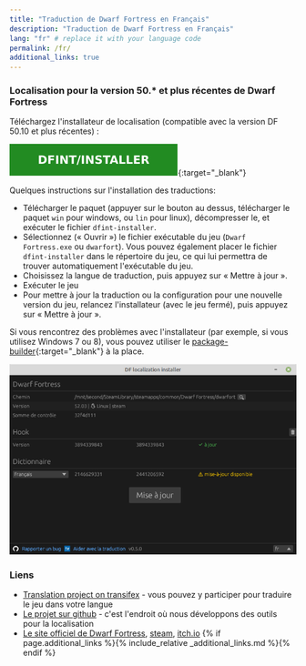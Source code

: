 ```yaml
---
title: "Traduction de Dwarf Fortress en Français"
description: "Traduction de Dwarf Fortress en Français"
lang: "fr" # replace it with your language code
permalink: /fr/
additional_links: true
---
```


### Localisation pour la version 50.* et plus récentes de Dwarf Fortress

Téléchargez l'installateur de localisation (compatible avec la version DF 50.10 et plus récentes) :

[![dfint/installer](/assets/img/download-button.svg)](https://github.com/dfint/installer/releases/latest){:target="_blank"}

Quelques instructions sur l'installation des traductions:

- Télécharger le paquet (appuyer sur le bouton au dessus, télécharger le paquet `win` pour windows, ou `lin` pour linux), décompresser le, et exécuter le fichier `dfint-installer`.
- Sélectionnez (« Ouvrir ») le fichier exécutable du jeu (`Dwarf Fortress.exe` ou `dwarfort`). Vous pouvez également placer le fichier `dfint-installer` dans le répertoire du jeu, ce qui lui permettra de trouver automatiquement l'exécutable du jeu.
- Choisissez la langue de traduction, puis appuyez sur « Mettre à jour ».
- Exécuter le jeu
- Pour mettre à jour la traduction ou la configuration pour une nouvelle version du jeu, relancez l'installateur (avec le jeu fermé), puis appuyez sur « Mettre à jour ».

Si vous rencontrez des problèmes avec l'installateur (par exemple, si vous utilisez Windows 7 ou 8), vous pouvez utiliser le [package-builder](https://dfint-package-build.streamlit.app){:target="_blank"} à la place.

![screenshot](screenshot.png)

### Liens

- [Translation project on transifex](https://app.transifex.com/dwarf-fortress-translation/dwarf-fortress-steam) - vous pouvez y participer pour traduire le jeu dans votre langue
- [Le projet sur github](https://github.com/dfint) - c'est l'endroit où nous développons des outils pour la localisation
- [Le site officiel de Dwarf Fortress](https://bay12games.com/dwarves/), [steam](https://store.steampowered.com/app/975370/Dwarf_Fortress/), [itch.io](https://kitfoxgames.itch.io/dwarf-fortress)
{% if page.additional_links %}{% include_relative _additional_links.md %}{% endif %}
